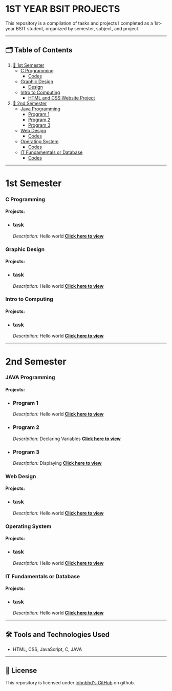 # 1ST YEAR BSIT PROJECTS

This repository is a compilation of tasks and projects I completed as a 1st-year BSIT student, organized by semester, subject, and project.

---

## 🗂️ Table of Contents
1. [🚀 1st Semester](#1st-semester)
   + [C Programming](#c-programming)
        - [Codes](#codes)
   + [Graphic Design](#graphic-design)
        - [Design](#design)
   + [Intro to Computing](#intro-to-computing)
        - [HTML and CSS Website Project](#html-and-css-website-project)
2. [📗 2nd Semester](#2nd-semester)
   + [Java Programming](java-programming)
        - [Program 1](#program-1)
        - [Program 2](#program-2)
        - [Program 3](#program-3)
   + [Web Design](#web-design)
        - [Codes](#codes)
   + [Operating System](#operating-system)
        - [Codes](#codes)
   + [IT Fundamentals or Database](#c-programming)
        - [Codes](#codes)
---

# 1st Semester

### **C Programming**
#### Projects:
- ### **task**
  _Description:_ Hello world
  **[Click here to view](https://github.com/johnbhd/1ST-YEAR-BSIT-PROJECT/tree/sorting-algorithms-visualizer)**


### **Graphic Design**
#### Projects:
- ### **task**
  _Description:_ Hello world
  **[Click here to view](https://github.com/johnbhd/1ST-YEAR-BSIT-PROJECT/tree/sorting-algorithms-visualizer)**


### **Intro to Computing**
#### Projects:
- ### **task**
  _Description:_ Hello world
  **[Click here to view](https://github.com/johnbhd/1ST-YEAR-BSIT-PROJECT/tree/sorting-algorithms-visualizer)**

---
# 2nd Semester

### **JAVA Programming**
#### Projects:
- ### **Program 1**
  _Description:_ Hello world
  **[Click here to view](https://github.com/johnbhd/1ST-YEAR-BSIT-PROJECT/tree/sorting-algorithms-visualizer)**
- ### **Program 2**
  _Description:_ Declaring Variables
  **[Click here to view](https://github.com/johnbhd/1ST-YEAR-BSIT-PROJECT/tree/sorting-algorithms-visualizer)**
- ### **Program 3**
  _Description:_ Displaying 
  **[Click here to view](https://github.com/johnbhd/1ST-YEAR-BSIT-PROJECT/tree/sorting-algorithms-visualizer)**


### **Web Design**
#### Projects:
- ### **task**
  _Description:_ Hello world
  **[Click here to view](https://github.com/johnbhd/1ST-YEAR-BSIT-PROJECT/tree/sorting-algorithms-visualizer)**


### **Operating System**
#### Projects:
- ### **task**
  _Description:_ Hello world
  **[Click here to view](https://github.com/johnbhd/1ST-YEAR-BSIT-PROJECT/tree/sorting-algorithms-visualizer)**


### **IT Fundamentals or Database**
#### Projects:
- ### **task**
  _Description:_ Hello world
  **[Click here to view](https://github.com/johnbhd/1ST-YEAR-BSIT-PROJECT/tree/sorting-algorithms-visualizer)**


---

## 🛠️ Tools and Technologies Used
- HTML, CSS, JavaScript, C, JAVA

---

## 📄 License
This repository is licensed under [johnbhd's GitHub](https://github.com/johnbhd) on github.

